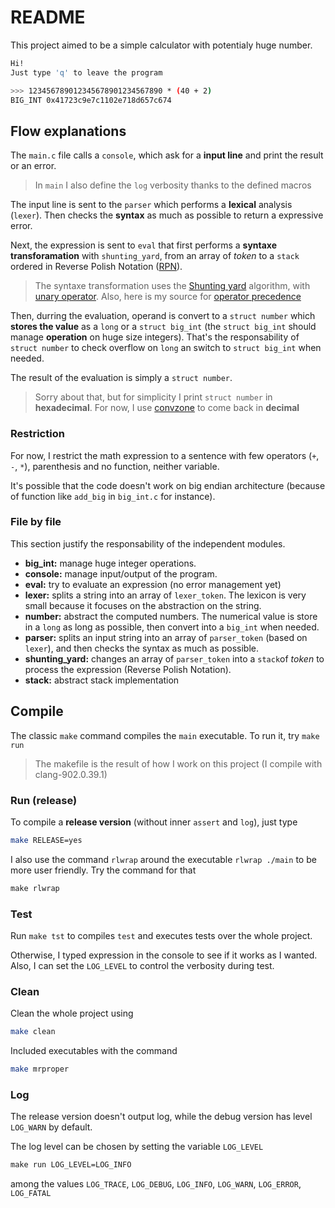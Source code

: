 # README

This project aimed to be a simple calculator with potentialy huge number.

```bash
Hi!
Just type 'q' to leave the program

>>> 123456789012345678901234567890 * (40 + 2)
BIG_INT 0x41723c9e7c1102e718d657c674 
```



## Flow explanations

The `main.c` file calls a `console`, which ask for a **input line** and print the result or an error.

> In `main` I also define the `log` verbosity thanks to the defined macros

The input line is sent to the `parser` which performs a **lexical** analysis (`lexer`). Then checks the **syntax** as much as possible to return a expressive error.

Next, the expression is sent to `eval` that first performs a **syntaxe transforamation** with `shunting_yard`, from an array of *token* to a `stack` ordered in Reverse Polish Notation ([RPN](https://en.wikipedia.org/wiki/Reverse_Polish_notation)).

> The syntaxe transformation uses the [Shunting yard](https://en.wikipedia.org/wiki/Shunting-yard_algorithm) algorithm, with [unary operator](https://stackoverflow.com/questions/16425571/unary-minus-in-shunting-yard-expression-parser). Also, here is my source for [operator precedence](https://en.wikipedia.org/wiki/Order_of_operations#Programming_languages)
>

Then, durring the evaluation, operand is convert to a `struct number` which **stores the value** as a `long` or a `struct big_int` (the `struct big_int` should manage **operation** on huge size integers). That's the responsability of `struct number` to check overflow on `long` an switch to `struct big_int` when needed.

The result of the evaluation is simply a `struct number`.

> Sorry about that, but for simplicity I print `struct number` in **hexadecimal**. For now, I use [convzone](https://www.convzone.com/hex-to-decimal/) to come back in **decimal**

### Restriction

For now, I restrict the math expression to a sentence with few operators (`+`, `-`, `*`), parenthesis and no function, neither variable.

It's possible that the code doesn't work on big endian architecture (because of function like `add_big` in `big_int.c` for instance).

### File by file

This section justify the responsability of the independent modules.

- **big_int:** manage huge integer operations.
- **console:** manage input/output of the program.
- **eval:** try to evaluate an expression (no error management yet)
- **lexer:** splits a string into an array of `lexer_token`. The lexicon is very small because it focuses on the abstraction on the string.
- **number:** abstract the computed numbers. The numerical value is store in a `long` as long as possible, then convert into a `big_int` when needed.  
- **parser:** splits an input string into an array of `parser_token` (based on `lexer`), and then checks the syntax as much as possible.
- **shunting_yard:** changes an array of `parser_token` into a `stack`of *token* to process the expression (Reverse Polish Notation).
- **stack:** abstract stack implementation



## Compile

The classic `make` command compiles the `main` executable. To run it, try `make run`

> The makefile is the result of how I work on this project (I compile with clang-902.0.39.1)

### Run (release)

To compile a **release version** (without inner `assert` and `log`), just type

```bash
make RELEASE=yes
```

I also use the command `rlwrap` around the executable `rlwrap ./main` to be more user friendly. Try the command for that

```makefile
make rlwrap
```

### Test

Run `make tst` to compiles `test` and executes tests over the whole project.

Otherwise, I typed expression in the console to see if it works as I wanted. Also, I can set the `LOG_LEVEL` to control the verbosity during test.

### Clean

Clean the whole project using

```bash
make clean
```

Included executables with the command

```bash
make mrproper
```

### Log

The release version doesn't output log, while the debug version has level `LOG_WARN` by default.

The log level can be chosen by setting the variable `LOG_LEVEL`

```makefile
make run LOG_LEVEL=LOG_INFO
```

among the values `LOG_TRACE`, `LOG_DEBUG`, `LOG_INFO`, `LOG_WARN`, `LOG_ERROR`, `LOG_FATAL`